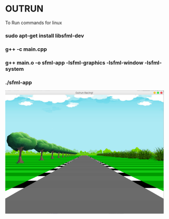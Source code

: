 # OUTRUN
To Run
commands for linux
### sudo apt-get install libsfml-dev
### g++ -c main.cpp
### g++ main.o -o sfml-app -lsfml-graphics -lsfml-window -lsfml-system
### ./sfml-app

![alt text](https://github.com/umeshthakur1107/outrun/blob/master/images/Screenshot%20from%202020-03-02%2022-51-26.png)
